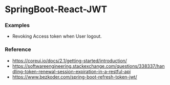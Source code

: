 # SpringBoot-React-JWT

### Examples

- Revoking Access token when User logout. 

### Reference 

- https://coreui.io/docs/2.1/getting-started/introduction/
- https://softwareengineering.stackexchange.com/questions/338337/handling-token-renewal-session-expiration-in-a-restful-api
- https://www.bezkoder.com/spring-boot-refresh-token-jwt/
